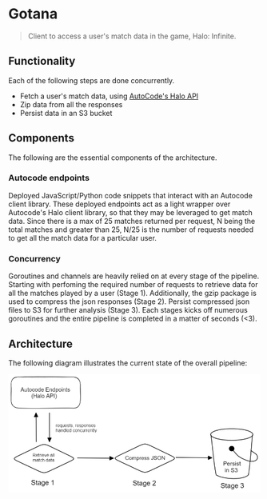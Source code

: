 # Gotana
> Client to access a user's match data in the game, Halo: Infinite.

## Functionality
Each of the following steps are done concurrently.
* Fetch a user's match data, using [AutoCode's Halo
  API](https://autocode.com/halo/)
* Zip data from all the responses
* Persist data in an S3 bucket

## Components
The following are the essential components of the architecture.

### Autocode endpoints
Deployed JavaScript/Python code snippets that interact with an Autocode client 
library. These deployed endpoints act as a light wrapper over Autocode's Halo 
client library, so that they may be leveraged to get match data. Since there is
a max of 25 matches returned per request, N being the total matches and greater
than 25, N/25 is the number of requests needed to get all the match data for a
particular user.

### Concurrency
Goroutines and channels are heavily relied on at every stage of the pipeline.
Starting with perfoming the required number of requests to retrieve data for
all the matches played by a user (Stage 1). Additionally, the gzip package is
used to compress the json responses (Stage 2). Persist compressed json files
to S3 for further analysis (Stage 3). Each stages kicks off numerous goroutines
and the entire pipeline is completed in a matter of seconds (<3).

## Architecture
The following diagram illustrates the current state of the overall pipeline:

![alt text](https://github.com/jesuzsh/gotana/blob/main/architecture.png?raw=true)
